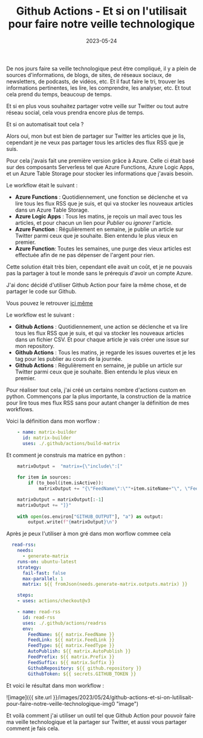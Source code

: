 ﻿---
layout: post
title: Github Actions - Et si on l'utilisait pour faire notre veille technologique
date: 2023-05-24
categories: [ "Divers", "Github Actions" ]
comments_id: 176 
---

De nos jours faire sa veille technologique peut être compliqué, il y a plein de sources d'informations, de blogs, de sites, de réseaux sociaux, de newsletters, de podcasts, de vidéos, etc. Et il faut faire le tri, trouver les informations pertinentes, les lire, les comprendre, les analyser, etc. Et tout cela prend du temps, beaucoup de temps.

Et si en plus vous souhaitez partager votre veille sur Twitter ou tout autre réseau social, cela vous prendra encore plus de temps.

Et si on automatisait tout cela ?

Alors oui, mon but est bien de partager sur Twitter les articles que je lis, cependant je ne veux pas partager tous les articles des flux RSS que je suis.

Pour cela j'avais fait une première version grâce à Azure. Celle ci était basé sur des composants Serverless tel que Azure Functions, Azure Logic Apps, et un Azure Table Storage pour stocker les informations que j'avais besoin.

Le workflow était le suivant :

- **Azure Functions** : Quotidiennement, une fonction se déclenche et va lire tous les flux RSS que je suis, et qui va stocker les nouveaux articles dans un Azure Table Storage.
- **Azure Logic Apps** : Tous les matins, je reçois un mail avec tous les articles, et pour chacun un lien pour *Publier* ou *ignorer* l'article.
- **Azure Function** : Régulièrement en semaine, je publie un article sur Twitter parmi ceux que je souhaite. Bien entendu le plus vieux en premier.
- **Azure Function**: Toutes les semaines, une purge des vieux articles est effectuée afin de ne pas dépenser de l'argent pour rien.

Cette solution était très bien, cependant elle avait un coût, et je ne pouvais pas la partager à tout le monde sans le prérequis d'avoir un compte Azure.

J'ai donc décidé d'utiliser Github Action pour faire la même chose, et de partager le code sur Github.

Vous pouvez le retrouver [ici même](https://github.com/wilfriedwoivre/feedly)

Le workflow est le suivant :

- **Github Actions** : Quotidiennement, une action se déclenche et va lire tous les flux RSS que je suis, et qui va stocker les nouveaux articles dans un fichier CSV. Et pour chaque article je vais créer une issue sur mon repository.
- **Github Actions** : Tous les matins, je regarde les issues ouvertes et je les tag pour les publier au cours de la journée.
- **Github Actions** : Régulièrement en semaine, je publie un article sur Twitter parmi ceux que je souhaite. Bien entendu le plus vieux en premier.

Pour réaliser tout cela, j'ai créé un certains nombre d'actions custom en python. Commençons par la plus importante, la construction de la matrice pour lire tous mes flux RSS sans pour autant changer la définition de mes workflows.

Voici la définition dans mon worflow :

```yaml
    - name: matrix-builder
      id: matrix-builder
      uses: ./.github/actions/build-matrix
```

Et comment je construis ma matrice en python :

```python
    matrixOutput =  "matrix={\"include\":["
    
    for item in sources:
        if (to_bool(item.isActive)):
            matrixOutput += "{\"FeedName\":\""+item.siteName+"\", \"FeedLink\":\""+item.link+"\", \"FeedType\":\""+item.type+"\", \"Prefix\":\""+item.prefix+"\", \"Suffix\":\""+item.suffix+"\"},"

    matrixOutput = matrixOutput[:-1]
    matrixOutput += "]}"
    
    with open(os.environ["GITHUB_OUTPUT"], "a") as output:
        output.write(f"{matrixOutput}\n")
```

Après je peux l'utiliser à mon gré dans mon worflow commee cela

```yaml
  read-rss:
    needs:
      - generate-matrix
    runs-on: ubuntu-latest
    strategy:
      fail-fast: false
      max-parallel: 1
      matrix: ${{ fromJson(needs.generate-matrix.outputs.matrix) }}

    steps:
    - uses: actions/checkout@v3

    - name: read-rss
      id: read-rss
      uses: ./.github/actions/readrss
      env:
        FeedName: ${{ matrix.FeedName }}
        FeedLink: ${{ matrix.FeedLink }}
        FeedType: ${{ matrix.FeedType }}
        AutoPublish: ${{ matrix.AutoPublish }}
        FeedPrefix: ${{ matrix.Prefix }}
        FeedSuffix: ${{ matrix.Suffix }}
        GithubRepository: ${{ github.repository }}
        GithubToken: ${{ secrets.GITHUB_TOKEN }}
```

Et voici le résultat dans mon workflow :

![image]({{ site.url }}/images/2023/05/24/github-actions-et-si-on-lutilisait-pour-faire-notre-veille-technologique-img0 "image")

Et voilà comment j'ai utiliser un outil tel que Github Action pour pouvoir faire ma veille technologique et la partager sur Twitter, et aussi vous partager comment je fais cela.
